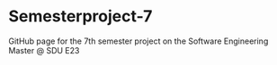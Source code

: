 # Semesterproject-7
GitHub page for the 7th semester project on the Software Engineering Master @ SDU E23
